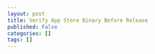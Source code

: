 ```yaml
---
layout: post
title: Verify App Store Binary Before Release
published: False
categories: []
tags: []
---
```


